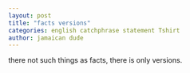 ```yaml
---
layout: post
title: "facts versions"
categories: english catchphrase statement Tshirt
author: jamaican dude
---
```

there not such things as facts, there is only versions.
